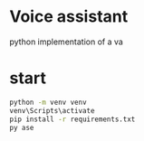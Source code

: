# Voice assistant

python implementation of a va

# start

```bash
python -m venv venv
venv\Scripts\activate
pip install -r requirements.txt
py ase
```

